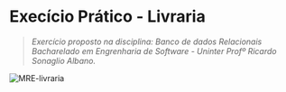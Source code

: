 # Execício Prático - Livraria

> *Exercício proposto na disciplina: Banco de dados Relacionais*
> *Bacharelado em Engrenharia de Software - Uninter*
> *Profº Ricardo Sonaglio Albano.*

![MRE-livraria](https://github.com/SkyArtur/TrabalhoBancoDeDadosRelacionais/assets/93395366/f33b8132-5c8d-4d77-8132-3fb0641476f8)

